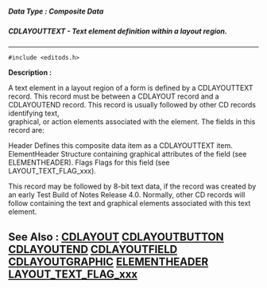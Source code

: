 ##### Data Type : Composite Data
##### CDLAYOUTTEXT - Text element definition within a layout region.
---
```
#include <editods.h>
```
**Description :**

A text element in a layout region of a form is defined by a CDLAYOUTTEXT 
record.  This record must be between a CDLAYOUT record and a CDLAYOUTEND 
record.  This record is usually followed by other CD records identifying text,  
graphical, or action elements associated with the element.  The fields in this 
record are:

Header Defines this composite data item as a CDLAYOUTTEXT item.
ElementHeader Structure containing graphical attributes of the field (see 
ELEMENTHEADER).
Flags Flags for this field (see LAYOUT_TEXT_FLAG_xxx).

This record may be followed by 8-bit text data, if the record was created by an 
early Test Build of Notes Release 4.0.  Normally, other CD records will follow 
containing the text and graphical elements associated with this text element.


**See Also :**
[CDLAYOUT](/domino-c-api-docs/reference/Data/CDLAYOUT)
[CDLAYOUTBUTTON](/domino-c-api-docs/reference/Data/CDLAYOUTBUTTON)
[CDLAYOUTEND](/domino-c-api-docs/reference/Data/CDLAYOUTEND)
[CDLAYOUTFIELD](/domino-c-api-docs/reference/Data/CDLAYOUTFIELD)
[CDLAYOUTGRAPHIC](/domino-c-api-docs/reference/Data/CDLAYOUTGRAPHIC)
[ELEMENTHEADER](/domino-c-api-docs/reference/Data/ELEMENTHEADER)
[LAYOUT_TEXT_FLAG_xxx](/domino-c-api-docs/reference/Symb/LAYOUT_TEXT_FLAG_xxx)
---
